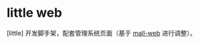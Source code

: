# little web

[little] 开发脚手架，配套管理系统页面（基于 [mall-web](https://github.com/macrozheng/mall-admin-web) 进行调整）。
